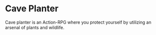 # Cave Planter

Cave planter is an Action-RPG where you protect yourself by utilizing an arsenal of plants and wildlife.
